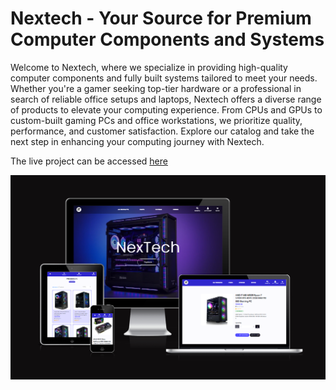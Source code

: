 # Nextech - Your Source for Premium Computer Components and Systems

Welcome to Nextech, where we specialize in providing high-quality computer components and fully built systems tailored to meet your needs. Whether you're a gamer seeking top-tier hardware or a professional in search of reliable office setups and laptops, Nextech offers a diverse range of products to elevate your computing experience. From CPUs and GPUs to custom-built gaming PCs and office workstations, we prioritize quality, performance, and customer satisfaction. Explore our catalog and take the next step in enhancing your computing journey with Nextech.

The live project can be accessed [here](https://nextech-5db9177526a4.herokuapp.com/)

<p align="center">
    <img src="documentation/other/am-i-responsive-img.png"/>
</p>